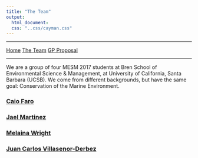 ```yaml
---
title: "The Team"
output:
  html_document:
  css: "..css/cayman.css"
---
```


__________
<a href="../" class="btn btn-primary btn-sm">Home</a>
<a href="./" class="btn btn-primary btn-sm">The Team</a>
<a href="../proposal.html" class="btn btn-primary btn-sm">GP Proposal</a>

__________

We are a group of four MESM 2017 students at Bren School of Environmental Science & Management, at University of California, Santa Barbara (UCSB). We come from different backgrounds, but have the same goal: Conservation of the Marine Environment.

### [Caio Faro](./caio.html)

### [Jael Martinez](./jael.html)

### [Melaina Wright](./melaina.html)

### [Juan Carlos Villasenor-Derbez](./jc.html)
